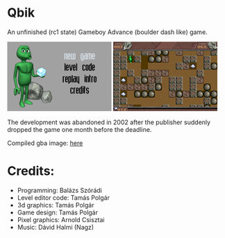 # Qbik
An unfinished (rc1 state) Gameboy Advance (boulder dash like) game.

![Game main menu](https://github.com/Szoradi/qbik/blob/master/graphics/mainmenu.gif) ![Gameplay](https://github.com/Szoradi/qbik/blob/master/screenshot.png)

The development was abandoned in 2002 after the publisher suddenly dropped the game one month before the deadline.

Compiled gba image: [here](https://github.com/Szoradi/qbik/blob/master/BoulderDash.gba)

# Credits:
* Programming:        Balázs Szórádi
* Level editor code:  Tamás Polgár
* 3d graphics:        Tamás Polgár
* Game design:        Tamás Polgár
* Pixel graphics:     Arnold Csisztai
* Music:              Dávid Halmi (Nagz)

